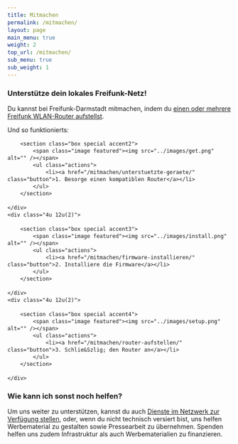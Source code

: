 ```yaml
---
title: Mitmachen
permalink: /mitmachen/
layout: page
main_menu: true
weight: 2
top_url: /mitmachen/
sub_menu: true
sub_weight: 1
---
```


### Unterstütze dein lokales Freifunk-Netz!

Du kannst bei Freifunk-Darmstadt mitmachen, indem du [einen oder mehrere Freifunk WLAN-Router aufstellst](/router-aufstellen/). 

Und so funktionierts:

<div class="row">
	<div class="4u 12u(2)">

		<section class="box special accent2">
			<span class="image featured"><img src="../images/get.png" alt="" /></span>
			<ul class="actions">
				<li><a href="/mitmachen/unterstuetzte-geraete/" class="button">1. Besorge einen kompatiblen Router</a></li>
			</ul>
		</section>
		
	</div>
	<div class="4u 12u(2)">

		<section class="box special accent3">
			<span class="image featured"><img src="../images/install.png" alt="" /></span>
			<ul class="actions">
				<li><a href="/mitmachen/firmware-installieren/" class="button">2. Installiere die Firmware</a></li>
			</ul>
		</section>

	</div>
	<div class="4u 12u(2)">

		<section class="box special accent4">
			<span class="image featured"><img src="../images/setup.png" alt="" /></span>
			<ul class="actions">
				<li><a href="/mitmachen/router-aufstellen/" class="button">3. Schlie&Szlig; den Router an</a></li>
			</ul>
		</section>

	</div>
</div>

### Wie kann ich sonst noch helfen?


Um uns weiter zu unterstützen, kannst du auch [Dienste im Netzwerk zur Verfügung stellen](/dienste-anbieten/), oder, wenn du nicht technisch versiert bist, uns helfen Werbematerial zu gestalten sowie Pressearbeit zu übernehmen. Spenden helfen uns zudem Infrastruktur als auch Werbematerialien zu finanzieren.

